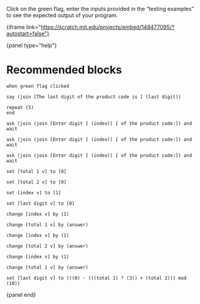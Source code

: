 Click on the green flag, enter the inputs provided in the “testing examples” to
see the expected output of your program.

{iframe link="https://scratch.mit.edu/projects/embed/148477095/?autostart=false"}

{panel type="help"}

# Recommended blocks

```scratch
when green flag clicked

say (join [The last digit of the product code is ] (last digit))

repeat (5)
end
```


```scratch
ask (join (join [Enter digit ] (index)) [ of the product code:]) and wait

ask (join (join [Enter digit ] (index)) [ of the product code:]) and wait

ask (join (join [Enter digit ] (index)) [ of the product code:]) and wait
```

```scratch
set [total 1 v] to [0]

set [total 2 v] to [0]

set [index v] to [1]

set [last digit v] to [0]

change [index v] by (1)

change [total 1 v] by (answer)

change [index v] by (1)

change [total 2 v] by (answer)

change [index v] by (1)

change [total 1 v] by (answer)

set [last digit v] to (((0) - (((total 1) * (3)) + (total 2))) mod (10))
```

{panel end}
